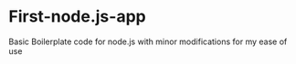 # First-node.js-app

Basic Boilerplate code for node.js with minor modifications for my ease of use
